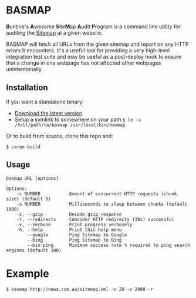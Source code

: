# BASMAP
**B**untine's **A**wesome **S**ite**M**ap **A**udit **P**rogram is a command line utility for auditing the [Sitemap](https://en.wikipedia.org/wiki/Sitemaps) at a given website.

BASMAP will fetch all URLs from the given sitemap and report on any HTTP errors it encounters. It's a useful tool for providing a very high-level integration test suite and may be useful as a post-deploy hook to ensure that a change in one webpage has not affected other webpages unintentionally.

## Installation

If you want a standalone binary:

  * [Download the latest version](https://github.com/buntine/basmap/tree/master/dist)
  * Setup a symlink to somewhere on your path ```$ ln -s /full/path/to/basmap /usr/local/bin/basmap```

Or to build from source, clone this repo and:

```
$ cargo build
```

## Usage

```
basmap URL [options]

Options:
    -c NUMBER           Amount of concurrent HTTP requests (chunk size) (default 5)
    -s NUMBER           Milliseconds to sleep between chunks (default 1000)
    -z, --gzip          Decode gzip response
    -r, --redirects     Consider HTTP redirects (30x) successful
    -v, --verbose       Print progress verbosely
    -h, --help          Print this help menu
        --google        Ping Sitemap to Google
        --bing          Ping Sitemap to Bing
        --min-ping      Minimum success rate % required to ping search engines (default 100)
```

# Example

```
$ basmap http://news.com.au/sitemap.xml -c 20 -s 2000 -r
```
